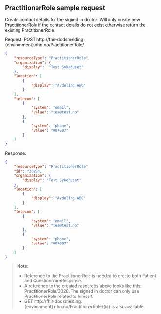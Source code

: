 ## PractitionerRole sample request
Create contact details for the signed in doctor.
Will only create new PractitionerRole if the contact details do not exist otherwise return the existing PractitionerRole.


Request: POST http://fhir-dodsmelding.{environment}.nhn.no/PractitionerRole/
```json
{
    "resourceType": "PractitionerRole",
    "organization": {
        "display":  "Test Sykehuset"
    },
    "location": [
        {
            "display": "Avdeling ABC"
        }
    ],
    "telecom": [
        {
            "system": "email",
            "value": "tes@test.no"
        },
        {
            "system": "phone",
            "value": "007007"
        }
    ]
}
```

Response:
```json
{
    "resourceType": "PractitionerRole",
    "id": "3028",
    "organization": {
        "display": "Test Sykehuset"
    },
    "location": [
        {
            "display": "Avdeling ABC"
        }
    ],
    "telecom": [
        {
            "system": "email",
            "value": "tes@test.no"
        },
        {
            "system": "phone",
            "value": "007007"
        }
    ]
}
```

> **Note:**
> * Reference to the PractitionerRole is needed to create both Patient and QuestionnaireResponse. 
> * A reference to the created resources above looks like this: PractitionerRole/3028. The signed in doctor can only use PractitionerRole related to himself.
> * GET http://fhir-dodsmelding.{environment}.nhn.no/PractitionerRole/{id} is also available.